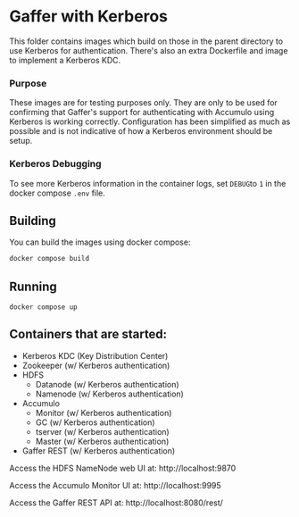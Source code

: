 Gaffer with Kerberos
======
This folder contains images which build on those in the parent directory to use Kerberos for authentication.
There's also an extra Dockerfile and image to implement a Kerberos KDC.

### Purpose

These images are for testing purposes only.
They are only to be used for confirming that Gaffer's support for authenticating with Accumulo using Kerberos is working correctly.
Configuration has been simplified as much as possible and is not indicative of how a Kerberos environment should be setup. 

### Kerberos Debugging

To see more Kerberos information in the container logs, set `DEBUG`to `1` in the docker compose `.env` file.

## Building
You can build the images using docker compose:

```bash
docker compose build
```

## Running

```
docker compose up
```

## Containers that are started:
* Kerberos KDC (Key Distribution Center)
* Zookeeper (w/ Kerberos authentication)
* HDFS
    * Datanode (w/ Kerberos authentication)
    * Namenode (w/ Kerberos authentication)
* Accumulo
    * Monitor (w/ Kerberos authentication)
    * GC (w/ Kerberos authentication)
    * tserver (w/ Kerberos authentication)
    * Master (w/ Kerberos authentication)
* Gaffer REST (w/ Kerberos authentication)

Access the HDFS NameNode web UI at: http://localhost:9870

Access the Accumulo Monitor UI at: http://localhost:9995

Access the Gaffer REST API at: http://localhost:8080/rest/